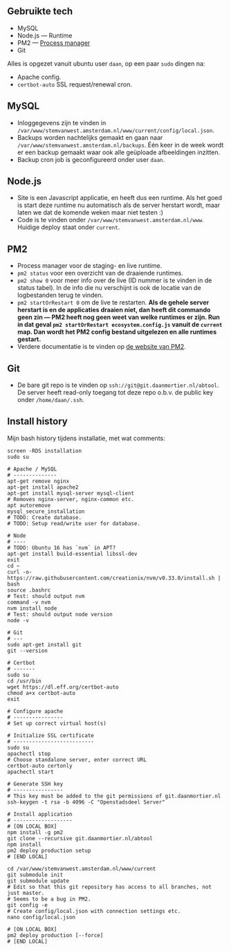Gebruikte tech
--------------
* MySQL
* Node.js — Runtime
* PM2 — [Process manager](http://pm2.keymetrics.io/)
* Git

Alles is opgezet vanuit ubuntu user `daan`, op een paar `sudo` dingen na:

* Apache config.
* `certbot-auto` SSL request/renewal cron.

MySQL
-----
* Inloggegevens zijn te vinden in `/var/www/stemvanwest.amsterdam.nl/www/current/config/local.json`.
* Backups worden nachtelijks gemaakt en gaan naar `/var/www/stemvanwest.amsterdam.nl/backups`. Één keer in de week wordt er een backup gemaakt waar ook alle geüploade afbeeldingen inzitten.
* Backup cron job is geconfigureerd onder user `daan`.

Node.js
-------
* Site is een Javascript applicatie, en heeft dus een runtime. Als het goed is start deze runtime nu automatisch als de server herstart wordt, maar laten we dat de komende weken maar niet testen :)
* Code is te vinden onder `/var/www/stemvanwest.amsterdam.nl/www`. Huidige deploy staat onder `current`.

PM2
---
* Process manager voor de staging- en live runtime.
* `pm2 status` voor een overzicht van de draaiende runtimes.
* `pm2 show 0` voor meer info over de live (ID nummer is te vinden in de status tabel). In de info die nu verschijnt is ook de locatie van de logbestanden terug te vinden.
* `pm2 startOrRestart 0` om de live te restarten. **Als de gehele server herstart is en de applicaties draaien niet, dan heeft dit commando geen zin — PM2 heeft nog geen weet van welke runtimes er zijn. Run in dat geval `pm2 startOrRestart ecosystem.config.js` vanuit de `current` map. Dan wordt het PM2 config bestand uitgelezen en alle runtimes gestart.**
* Verdere documentatie is te vinden op [de website van PM2](http://pm2.keymetrics.io/).

Git
---
* De bare git repo is te vinden op `ssh://git@git.daanmortier.nl/abtool`. De server heeft read-only toegang tot deze repo o.b.v. de public key onder `/home/daan/.ssh`.


Install history
---------------
Mijn bash history tijdens installatie, met wat comments:

```
screen -RDS installation
sudo su

# Apache / MySQL
# --------------
apt-get remove nginx
apt-get install apache2
apt-get install mysql-server mysql-client
# Removes nginx-server, nginx-common etc.
apt autoremove
mysql_secure_installation
# TODO: Create database.
# TODO: Setup read/write user for database.

# Node
# ----
# TODO: Ubuntu 16 has `nvm` in APT?
apt-get install build-essential libssl-dev
exit
cd ~
curl -o- https://raw.githubusercontent.com/creationix/nvm/v0.33.0/install.sh | bash
source .bashrc
# Test: should output nvm
command -v nvm
nvm install node
# Test: should output node version
node -v

# Git
# ---
sudo apt-get install git
git --version

# Certbot
# -------
sudo su
cd /usr/bin
wget https://dl.eff.org/certbot-auto
chmod a+x certbot-auto
exit

# Configure apache
# ----------------
# Set up correct virtual host(s)

# Initialize SSL certificate
# --------------------------
sudo su
apachectl stop
# Choose standalone server, enter correct URL
certbot-auto certonly
apachectl start

# Generate SSH key
# ----------------
# This key must be added to the git permissions of git.daanmortier.nl
ssh-keygen -t rsa -b 4096 -C "Openstadsdeel Server"

# Install application
# -------------------
# [ON LOCAL BOX]
npm install -g pm2
git clone --recursive git.daanmortier.nl/abtool
npm install
pm2 deploy production setup
# [END LOCAL]

cd /var/www/stemvanwest.amsterdam.nl/www/current
git submodule init
git submodule update
# Edit so that this git repository has access to all branches, not just master.
# Seems to be a bug in PM2.
git config -e
# Create config/local.json with connection settings etc.
nano config/local.json

# [ON LOCAL BOX]
pm2 deploy production [--force]
# [END LOCAL]
```